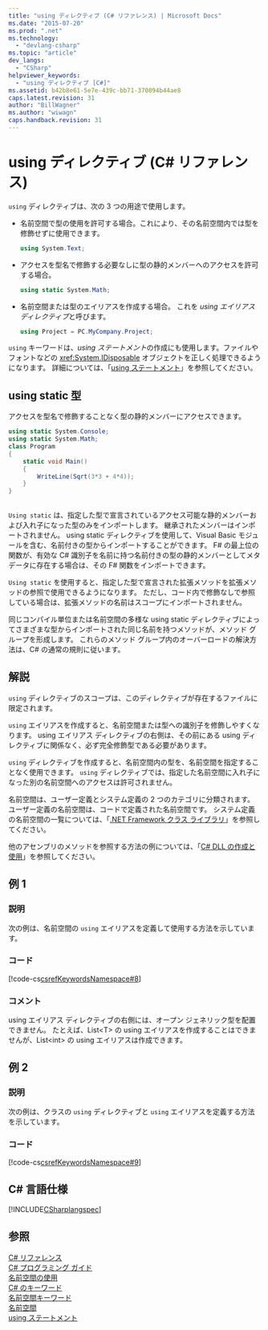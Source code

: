 ```yaml
---
title: "using ディレクティブ (C# リファレンス) | Microsoft Docs"
ms.date: "2015-07-20"
ms.prod: ".net"
ms.technology: 
  - "devlang-csharp"
ms.topic: "article"
dev_langs: 
  - "CSharp"
helpviewer_keywords: 
  - "using ディレクティブ [C#]"
ms.assetid: b42b8e61-5e7e-439c-bb71-370094b44ae8
caps.latest.revision: 31
author: "BillWagner"
ms.author: "wiwagn"
caps.handback.revision: 31
---
```

# using ディレクティブ (C# リファレンス)
`using` ディレクティブは、次の 3 つの用途で使用します。  
  
-   名前空間で型の使用を許可する場合。これにより、その名前空間内では型を修飾せずに使用できます。  
  
    ```c#  
    using System.Text;  
    ```  
  
-   アクセスを型名で修飾する必要なしに型の静的メンバーへのアクセスを許可する場合。  
  
    ```c#  
    using static System.Math;  
    ```  
  
-   名前空間または型のエイリアスを作成する場合。  これを *using エイリアス ディレクティブ*と呼びます。  
  
    ```c#  
    using Project = PC.MyCompany.Project;  
    ```  
  
 `using` キーワードは、*using ステートメント*の作成にも使用します。ファイルやフォントなどの <xref:System.IDisposable> オブジェクトを正しく処理できるようになります。  詳細については、「[using ステートメント](../../../csharp/language-reference/keywords/using-statement.md)」を参照してください。  
  
## using static 型  
 アクセスを型名で修飾することなく型の静的メンバーにアクセスできます。  
  
```c#  
using static System.Console;   
using static System.Math;  
class Program   
{   
    static void Main()   
    {   
        WriteLine(Sqrt(3*3 + 4*4));   
    }   
}  
  
```  
  
 `Using static` は、指定した型で宣言されているアクセス可能な静的メンバーおよび入れ子になった型のみをインポートします。  継承されたメンバーはインポートされません。  using static ディレクティブを使用して、Visual Basic モジュールを含む、名前付きの型からインポートすることができます。  F\# の最上位の関数が、有効な C\# 識別子を名前に持つ名前付きの型の静的メンバーとしてメタデータに存在する場合は、その F\# 関数をインポートできます。  
  
 `Using static` を使用すると、指定した型で宣言された拡張メソッドを拡張メソッドの参照で使用できるようになります。  ただし、コード内で修飾なしで参照している場合は、拡張メソッドの名前はスコープにインポートされません。  
  
 同じコンパイル単位または名前空間の多様な using static ディレクティブによってさまざまな型からインポートされた同じ名前を持つメソッドが、メソッド グループを形成します。  これらのメソッド グループ内のオーバーロードの解決方法は、C\# の通常の規則に従います。  
  
## 解説  
 `using` ディレクティブのスコープは、このディレクティブが存在するファイルに限定されます。  
  
 `using` エイリアスを作成すると、名前空間または型への識別子を修飾しやすくなります。  using エイリアス ディレクティブの右側は、その前にある using ディレクティブに関係なく、必ず完全修飾型である必要があります。  
  
 `using` ディレクティブを作成すると、名前空間内の型を、名前空間を指定することなく使用できます。  `using` ディレクティブでは、指定した名前空間に入れ子になった別の名前空間へのアクセスは許可されません。  
  
 名前空間は、ユーザー定義とシステム定義の 2 つのカテゴリに分類されます。  ユーザー定義の名前空間は、コードで定義された名前空間です。  システム定義の名前空間の一覧については、「[.NET Framework クラス ライブラリ](http://go.microsoft.com/fwlink/?LinkID=227195)」を参照してください。  
  
 他のアセンブリのメソッドを参照する方法の例については、「[C\# DLL の作成と使用](../Topic/How%20to:%20Create%20and%20Use%20Assemblies%20Using%20the%20Command%20Line%20\(C%23%20and%20Visual%20Basic\).md)」を参照してください。  
  
## 例 1  
  
### 説明  
 次の例は、名前空間の `using` エイリアスを定義して使用する方法を示しています。  
  
### コード  
 [!code-cs[csrefKeywordsNamespace#8](../../../csharp/language-reference/keywords/codesnippet/CSharp/using-directive_1.cs)]  
  
### コメント  
 using エイリアス ディレクティブの右側には、オープン ジェネリック型を配置できません。  たとえば、List\<T\> の using エイリアスを作成することはできませんが、List\<int\> の using エイリアスは作成できます。  
  
## 例 2  
  
### 説明  
 次の例は、クラスの `using` ディレクティブと `using` エイリアスを定義する方法を示しています。  
  
### コード  
 [!code-cs[csrefKeywordsNamespace#9](../../../csharp/language-reference/keywords/codesnippet/CSharp/using-directive_2.cs)]  
  
## C\# 言語仕様  
 [!INCLUDE[CSharplangspec](../../../csharp/language-reference/keywords/includes/csharplangspec-md.md)]  
  
## 参照  
 [C\# リファレンス](../../../csharp/language-reference/index.md)   
 [C\# プログラミング ガイド](../../../csharp/programming-guide/index.md)   
 [名前空間の使用](../../../csharp/programming-guide/namespaces/using-namespaces.md)   
 [C\# のキーワード](../../../csharp/language-reference/keywords/index.md)   
 [名前空間キーワード](../../../csharp/language-reference/keywords/namespace-keywords.md)   
 [名前空間](../../../csharp/programming-guide/namespaces/index.md)   
 [using ステートメント](../../../csharp/language-reference/keywords/using-statement.md)